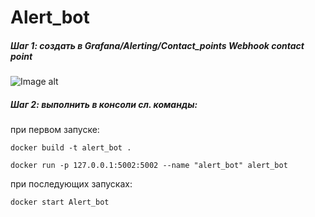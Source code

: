 # Alert_bot

##### Шаг 1: создать в Grafana/Alerting/Contact_points Webhook contact point  

![Image alt](https://gitlab.angarasecurity.ru/r.karpov/alert_bot/-/blob/main/docs/checkpoint.jpeg)


##### Шаг 2: выполнить в консоли сл. команды:  
при первом запуске:    
```no-highlight
docker build -t alert_bot .
```
```no-highlight
docker run -p 127.0.0.1:5002:5002 --name "alert_bot" alert_bot
``` 
при последующих запусках:  
```no-highlight
docker start Alert_bot
```

